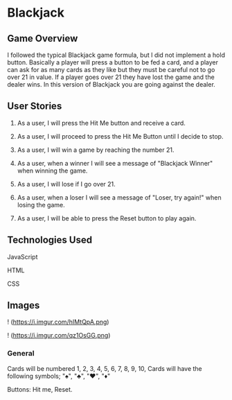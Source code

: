 # Blackjack

## Game Overview

I followed the typical Blackjack game formula, but I did not implement a hold button. Basically a player will press a button to be fed a card, and a player can ask for as many cards as they like but they must be careful not to go over 21 in value. If a player goes over 21 they have lost the game and the dealer wins. In this version of Blackjack you are going against the dealer. 

## User Stories

1. As a user, I will press the Hit Me button and receive a card.

2. As a user, I will proceed to press the Hit Me Button until I decide to stop.

3. As a user, I will win a game by reaching the number 21.

4. As a user, when a winner I will see a message of "Blackjack Winner" when winning the game.

5. As a user, I will lose if I go over 21.

6. As a user, when a loser I will see a message of "Loser, try again!" when losing the game.

7. As a user, I will be able to press the Reset button to play again. 

## Technologies Used

JavaScript

HTML

CSS

## Images

! (https://i.imgur.com/hIMtQpA.png)

! (https://i.imgur.com/qz1OsGG.png)

### General

Cards will be numbered 1, 2, 3, 4, 5, 6, 7, 8, 9, 10, 
Cards will have the following symbols; "♠", "♣", "♥", "♦"

Buttons: Hit me, Reset. 
